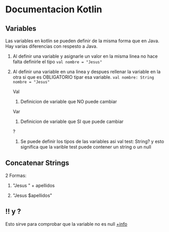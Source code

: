 # Documentacion Kotlin

## Variables

Las variables en kotlin se pueden definir de la misma forma que en Java.
Hay varias diferencias con respesto a Java.

1. Al definir una variable y asignarle un valor en la misma linea no hace falta definirle el tipo
   `val nombre = "Jesus"`

2. Al definir una variable en una linea y despues rellenar la variable en la otra si que es OBLIGATORIO tipar esa variable.
   `val nombre: String`
   `nombre = "Jesus"`
   
   Val
   
   1. Definicion de variable que NO puede cambiar
   
   Var
   
   1. Definicion de variable que SI que puede cambiar
   
   ?
   
   1. Se puede definir los tipos de las variables asi val test: String? y esto significa que la varible test puede contener un string o un null

## Concatenar Strings

2 Formas:

1. "Jesus " + apellidos

2. "Jesus $apellidos"

## !! y  ?

Esto sirve para comprobar que la variable no es null
[+info](https://medium.com/@agrawalsuneet/safe-calls-vs-null-checks-in-kotlin-f7c56623ab30)
